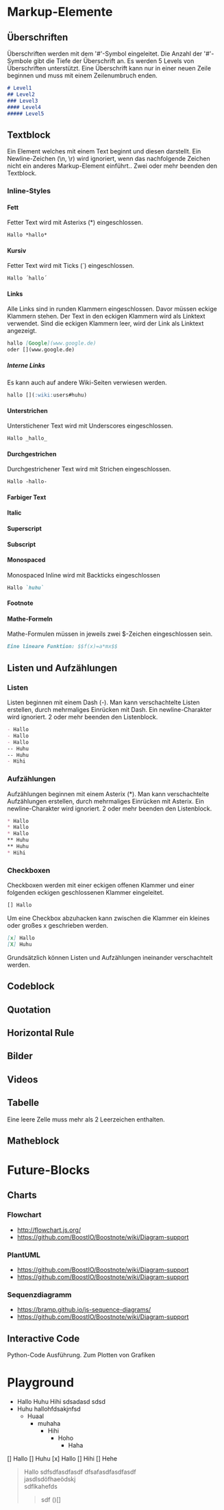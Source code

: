 # Markup-Elemente
## Überschriften
Überschriften werden mit dem '#'-Symbol eingeleitet. Die Anzahl der '#'-Symbole gibt die Tiefe der Überschrift an. Es werden 5 Levels von Überschriften unterstützt. Eine Überschrift kann nur in einer neuen Zeile beginnen und muss mit einem Zeilenumbruch enden.

``` markdown
# Level1
## Level2
### Level3
#### Level4
##### Level5
```

## Textblock
Ein Element welches mit einem Text beginnt und diesen darstellt.
Ein Newline-Zeichen (\n, \r) wird ignoriert, wenn das nachfolgende Zeichen nicht ein anderes Markup-Element einführt.. Zwei oder mehr beenden den Textblock.

### Inline-Styles
#### Fett

Fetter Text wird mit Asterixs (*) eingeschlossen.
```markdown
Hallo *hallo*
```

#### Kursiv

Fetter Text wird mit Ticks (´) eingeschlossen.
```markdown
Hallo ´hallo´
```

#### Links

Alle Links sind in runden Klammern eingeschlossen.
Davor müssen eckige Klammern stehen.
Der Text in den eckigen Klammern wird als Linktext verwendet.
Sind die eckigen Klammern leer, wird der Link als Linktext angezeigt.

```markdown
hallo [Google](www.google.de)
oder [](www.google.de)
```

##### Interne Links

Es kann auch auf andere Wiki-Seiten verwiesen werden.

```markdown
hallo [](:wiki:users#huhu)
```

#### Unterstrichen

Unterstichener Text wird mit Underscores eingeschlossen.

```markdown
Hallo _hallo_
```

#### Durchgestrichen

Durchgestrichener Text wird mit Strichen eingeschlossen.

```markdown
Hallo -hallo-
```

#### Farbiger Text
#### Italic
#### Superscript
#### Subscript
#### Monospaced

Monospaced Inline wird mit Backticks eingeschlossen

``` markdown
Hallo `huhu`
```
#### Footnote
#### Mathe-Formeln
Mathe-Formulen müssen in jeweils zwei $-Zeichen eingeschlossen sein.

``` markdown
Eine lineare Funktion: $$f(x)=a*mx$$
```

## Listen und Aufzählungen
### Listen
Listen beginnen mit einem Dash (-). Man kann verschachtelte Listen erstellen, durch mehrmaliges Einrücken mit Dash.
Ein newline-Charakter wird ignoriert. 2 oder mehr beenden den Listenblock.

``` markdown
- Hallo
- Hallo
- Hallo
-- Huhu
-- Huhu
- Hihi
```


### Aufzählungen
Aufzählungen beginnen mit einem Asterix (*). Man kann verschachtelte Aufzählungen erstellen, durch mehrmaliges Einrücken mit Asterix.
Ein newline-Charakter wird ignoriert. 2 oder mehr beenden den Listenblock.

``` markdown
* Hallo
* Hallo
* Hallo
** Huhu
** Huhu
* Hihi
```


### Checkboxen
Checkboxen werden mit einer eckigen offenen Klammer und einer folgenden eckigen geschlossenen Klammer eingeleitet.
``` markdown
[] Hallo
```
Um eine Checkbox abzuhacken kann zwischen die Klammer ein kleines oder großes x geschrieben werden.

``` markdown
[x] Hallo
[X] Huhu
```


Grundsätzlich können Listen und Aufzählungen ineinander verschachtelt werden.


## Codeblock

## Quotation

## Horizontal Rule

## Bilder

## Videos

## Tabelle

Eine leere Zelle muss mehr als 2 Leerzeichen enthalten.

## Matheblock

# Future-Blocks
## Charts
### Flowchart
- http://flowchart.js.org/
- https://github.com/BoostIO/Boostnote/wiki/Diagram-support

### PlantUML

- https://github.com/BoostIO/Boostnote/wiki/Diagram-support
- https://github.com/BoostIO/Boostnote/wiki/Diagram-support

### Sequenzdiagramm

- https://bramp.github.io/js-sequence-diagrams/
- https://github.com/BoostIO/Boostnote/wiki/Diagram-support

## Interactive Code
Python-Code Ausführung. Zum Plotten von Grafiken


# Playground



- Hallo
  Huhu
  Hihi
sdsadasd
  sdsd
- Huhu
  hallohfdsakjnfsd
    - Huaal
        - muhaha
            - Hihi
                - Hoho
                    - Haha
                    
[] Hallo
[] Huhu
[x] Hallo
[] Hihi
[] Hehe                    


> Hallo
> sdfsdfasdfasdf
> dfsafasdfasdfasdf  
> jasdlsdöfhaeödskj  
> sdflkahefds
> >sdf ()[]